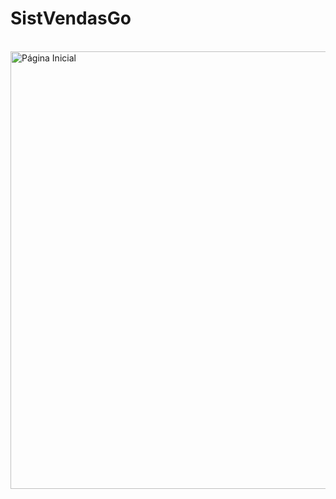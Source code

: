 # SistVendasGo
<br>
<img height="700" src="https://uploaddeimagens.com.br/images/000/932/660/original/index.png?1496070800" alt="Página Inicial" />
<br>
